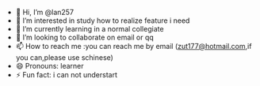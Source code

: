 - 👋 Hi, I’m @lan257
- 👀 I’m interested in study how to realize feature i need
- 🌱 I’m currently learning in a normal collegiate 
- 💞️ I’m looking to collaborate on email or qq
- 📫 How to reach me :you can reach me by email (zut177@hotmail.com,if you can,please use schinese)
- 😄 Pronouns: learner
- ⚡ Fun fact: i can not understart

<!---
lan257/lan257 is a ✨ special ✨ repository because its `README.md` (this file) appears on your GitHub profile.
You can click the Preview link to take a look at your changes.
--->
